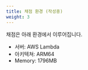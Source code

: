 ```yaml
---
title: 채점 환경 (작성중)
weight: 3
---
```


채점은 아래 환경에서 이루어집니다.

- 서버: AWS Lambda
- 아키텍쳐: ARM64
- Memory: 1796MB

